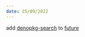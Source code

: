 ```yaml
---
date: 25/09/2022
---
```


add [denopkg-search](/now#codename--denopkg-search) to [future](/now#future)
